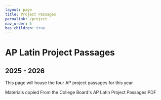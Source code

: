 ```yaml
---
layout: page
title: Project Passages
permalink: /project
nav_order: 5
has_children: true
---
```


# AP Latin Project Passages
## 2025 - 2026

This page will house the four AP project passages for this year

Materials copied From the College Board's AP Latin Project Passages PDF
